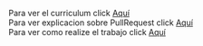 Para ver el curriculum click [Aquí](./CV.md) <br/>
Para ver explicacion sobre PullRequest click [Aquí](./PullRequest.md) <br/>
Para ver como realize el trabajo click [Aquí](./Documentacion.md)

